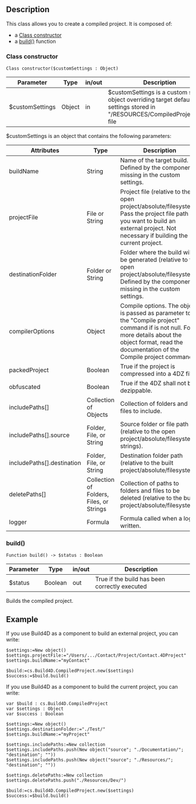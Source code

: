 <!-- Type your summary here -->
## Description

This class allows you to create a compiled project. It is composed of:

* a [Class constructor](#class-constructor)
* a [build()](#build) function

### Class constructor

```4D
Class constructor($customSettings : Object)
```
| Parameter | Type | in/out | Description |
|---|---|---|---|
| $customSettings | Object | in | $customSettings is a custom settings object overriding target default settings stored in "/RESOURCES/CompiledProject.json" file |

$customSettings is an object that contains the following parameters:

| Attributes | Type | Description |
|---|---|---|        
|buildName | String | Name of the target build. Defined by the component if missing in the custom settings.|
|projectFile | File or String | Project file (relative to the open project/absolute/filesystem). Pass the project file path if you want to build an external project. Not necessary if building the current project.|
|destinationFolder | Folder or String | Folder where the build will be generated (relative to the open project/absolute/filesystem). Defined by the component if missing in the custom settings.|
|compilerOptions | Object | Compile options. The object is passed as parameter to the "Compile project" command if is not null. For more details about the object format, read the documentation of the Compile project command.|
|packedProject | Boolean | True if the project is compressed into a 4DZ file.|
|obfuscated | Boolean | True if the 4DZ shall not be dezippable.|
|includePaths[] | Collection of Objects | Collection of folders and files to include.|
|includePaths[].source | Folder, File, or String | Source folder or file path (relative to the open project/absolute/filesystem strings).|
|includePaths[].destination | Folder, File, or String | Destination folder path (relative to the built project/absolute/filesystem).|
|deletePaths[] | Collection of Folders, Files, or Strings | Collection of paths to folders and files to be deleted (relative to the built project/absolute/filesystem).|
|logger | Formula | Formula called when a log is written.|

### build()

```4D
Function build() -> $status : Boolean
```
| Parameter | Type | in/out | Description |
|---|---|---|---|
| $status | Boolean | out | True if the build has been correctly executed |

Builds the compiled project.

## Example


If you use Build4D as a component to build an external project, you can write: 

```4D
$settings:=New object()
$settings.projectFile:="/Users/.../Contact/Project/Contact.4DProject"
$settings.buildName:="myContact"

$build:=cs.Build4D.CompiledProject.new($settings)
$success:=$build.build()
```

If you use Build4D as a component to build the current project, you can write:

```4D
var $build : cs.Build4D.CompiledProject
var $settings : Object
var $success : Boolean

$settings:=New object()
$settings.destinationFolder:="./Test/"
$settings.buildName:="myProject"

$settings.includePaths:=New collection
$settings.includePaths.push(New object("source"; "./Documentation/"; "destination"; ""))
$settings.includePaths.push(New object("source"; "./Resources/"; "destination"; ""))

$settings.deletePaths:=New collection
$settings.deletePaths.push("./Resources/Dev/")

$build:=cs.Build4D.CompiledProject.new($settings)
$success:=$build.build()
```
